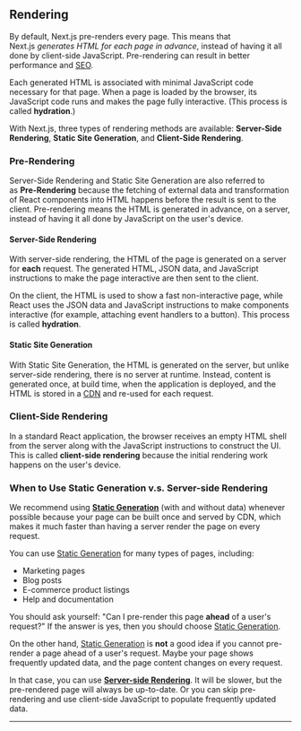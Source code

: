 
## Rendering

By default, Next.js pre-renders every page. This means that Next.js _generates HTML for each page in advance_, instead of having it all done by client-side JavaScript. Pre-rendering can result in better performance and [SEO](https://en.wikipedia.org/wiki/Search_engine_optimization).

Each generated HTML is associated with minimal JavaScript code necessary for that page. When a page is loaded by the browser, its JavaScript code runs and makes the page fully interactive. (This process is called **hydration**.)


With Next.js, three types of rendering methods are available: **Server-Side Rendering**, **Static Site Generation**, and **Client-Side Rendering**.

### Pre-Rendering

Server-Side Rendering and Static Site Generation are also referred to as **Pre-Rendering** because the fetching of external data and transformation of React components into HTML happens before the result is sent to the client. Pre-rendering means the HTML is generated in advance, on a server, instead of having it all done by JavaScript on the user's device.


#### Server-Side Rendering

With server-side rendering, the HTML of the page is generated on a server for **each** request. The generated HTML, JSON data, and JavaScript instructions to make the page interactive are then sent to the client.

On the client, the HTML is used to show a fast non-interactive page, while React uses the JSON data and JavaScript instructions to make components interactive (for example, attaching event handlers to a button). This process is called **hydration**.

#### Static Site Generation

With Static Site Generation, the HTML is generated on the server, but unlike server-side rendering, there is no server at runtime. Instead, content is generated once, at build time, when the application is deployed, and the HTML is stored in a [CDN](https://nextjs.org/learn/foundations/how-nextjs-works/cdns-and-edge) and re-used for each request.

### Client-Side Rendering

In a standard React application, the browser receives an empty HTML shell from the server along with the JavaScript instructions to construct the UI. This is called **client-side rendering** because the initial rendering work happens on the user's device.

### When to Use Static Generation v.s. Server-side Rendering

We recommend using [**Static Generation**](https://nextjs.org/docs/basic-features/pages#static-generation-recommended) (with and without data) whenever possible because your page can be built once and served by CDN, which makes it much faster than having a server render the page on every request.

You can use [Static Generation](https://nextjs.org/docs/basic-features/pages#static-generation-recommended) for many types of pages, including:

- Marketing pages
- Blog posts
- E-commerce product listings
- Help and documentation

You should ask yourself: "Can I pre-render this page **ahead** of a user's request?" If the answer is yes, then you should choose [Static Generation](https://nextjs.org/docs/basic-features/pages#static-generation-recommended).

On the other hand, [Static Generation](https://nextjs.org/docs/basic-features/pages#static-generation-recommended) is **not** a good idea if you cannot pre-render a page ahead of a user's request. Maybe your page shows frequently updated data, and the page content changes on every request.

In that case, you can use [**Server-side Rendering**](https://nextjs.org/docs/basic-features/pages#server-side-rendering). It will be slower, but the pre-rendered page will always be up-to-date. Or you can skip pre-rendering and use client-side JavaScript to populate frequently updated data.

---